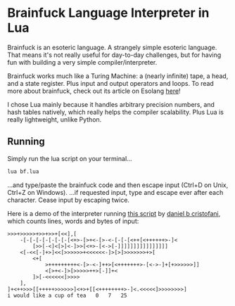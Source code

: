 # Brainfuck Language Interpreter in Lua

Brainfuck is an esoteric language. A strangely simple esoteric language. That means it's not really useful for day-to-day challenges, but for having fun with building a very simple compiler/interpreter.

Brainfuck works much like a Turing Machine: a (nearly infinite) tape, a head, and a state register. Plus input and output operators and loops. To read more about brainfuck, check out its article on Esolang [here](https://esolangs.org/wiki/Brainfuck)!

I chose Lua mainly because it handles arbitrary precision numbers, and hash tables natively, which really helps the compiler scalability. Plus Lua is really lightweight, unlike Python.

## Running

Simply run the lua script on your terminal...

```bash
lua bf.lua
```

...and type/paste the brainfuck code and then escape input (Ctrl+D on Unix, Ctrl+Z on Windows).
...if requested input, type and escape ever after each character. Cease input by escaping twice.

Here is a demo of the interpreter running [this script](http://www.hevanet.com/cristofd/brainfuck/wc.b) by [daniel b cristofani](http://www.hevanet.com/cristofd/brainfuck/), which counts lines, words and bytes of input:

```
>>>+>>>>>+>>+>>+[<<],[
    -[-[-[-[-[-[-[-[<+>-[>+<-[>-<-[-[-[<++[<++++++>-]<
        [>>[-<]<[>]<-]>>[<+>-[<->[-]]]]]]]]]]]]]]]]
    <[-<<[-]+>]<<[>>>>>>+<<<<<<-]>[>]>>>>>>>+>[
        <+[
            >+++++++++<-[>-<-]++>[<+++++++>-[<->-]+[+>>>>>>]]
            <[>+<-]>[>>>>>++>[-]]+<
        ]>[-<<<<<<]>>>>
    ],
]+<++>>>[[+++++>>>>>>]<+>+[[<++++++++>-]<.<<<<<]>>>>>>>>]
i would like a cup of tea	0	7	25
```